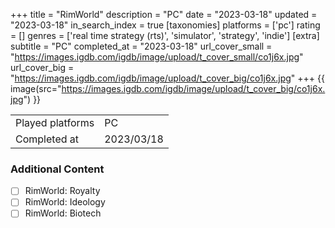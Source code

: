 +++
title = "RimWorld"
description = "PC"
date = "2023-03-18"
updated = "2023-03-18"
in_search_index = true
[taxonomies]
platforms = ['pc']
rating = []
genres = ['real time strategy (rts)', 'simulator', 'strategy', 'indie']
[extra]
subtitle = "PC"
completed_at = "2023-03-18"
url_cover_small = "https://images.igdb.com/igdb/image/upload/t_cover_small/co1j6x.jpg"
url_cover_big = "https://images.igdb.com/igdb/image/upload/t_cover_big/co1j6x.jpg"
+++
{{ image(src="https://images.igdb.com/igdb/image/upload/t_cover_big/co1j6x.jpg") }}

|              |            |
| ------------ | ---------- |
| Played platforms    | PC |
| Completed at | 2023/03/18 |


### Additional Content


- [ ] RimWorld: Royalty
- [ ] RimWorld: Ideology
- [ ] RimWorld: Biotech